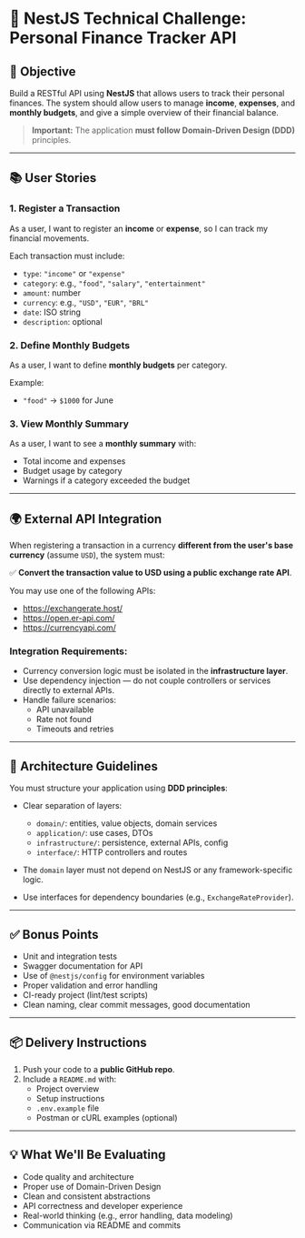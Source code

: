 # 🧪 NestJS Technical Challenge: Personal Finance Tracker API

## 🎯 Objective

Build a RESTful API using **NestJS** that allows users to track their personal finances. The system should allow users to manage **income**, **expenses**, and **monthly budgets**, and give a simple overview of their financial balance.

> **Important:** The application **must follow Domain-Driven Design (DDD)** principles.

---

## 📚 User Stories

### 1. Register a Transaction

As a user, I want to register an **income** or **expense**, so I can track my financial movements.

Each transaction must include:
- `type`: `"income"` or `"expense"`
- `category`: e.g., `"food"`, `"salary"`, `"entertainment"`
- `amount`: number
- `currency`: e.g., `"USD"`, `"EUR"`, `"BRL"`
- `date`: ISO string
- `description`: optional

### 2. Define Monthly Budgets

As a user, I want to define **monthly budgets** per category.

Example:
- `"food"` → `$1000` for June

### 3. View Monthly Summary

As a user, I want to see a **monthly summary** with:
- Total income and expenses
- Budget usage by category
- Warnings if a category exceeded the budget

---

## 🌍 External API Integration

When registering a transaction in a currency **different from the user's base currency** (assume `USD`), the system must:

✅ **Convert the transaction value to USD using a public exchange rate API**.

You may use one of the following APIs:
- https://exchangerate.host/
- https://open.er-api.com/
- https://currencyapi.com/

### Integration Requirements:
- Currency conversion logic must be isolated in the **infrastructure layer**.
- Use dependency injection — do not couple controllers or services directly to external APIs.
- Handle failure scenarios:
  - API unavailable
  - Rate not found
  - Timeouts and retries

---

## 📐 Architecture Guidelines

You must structure your application using **DDD principles**:

- Clear separation of layers:
  - `domain/`: entities, value objects, domain services
  - `application/`: use cases, DTOs
  - `infrastructure/`: persistence, external APIs, config
  - `interface/`: HTTP controllers and routes

- The `domain` layer must not depend on NestJS or any framework-specific logic.
- Use interfaces for dependency boundaries (e.g., `ExchangeRateProvider`).

---

## ✅ Bonus Points

- Unit and integration tests
- Swagger documentation for API
- Use of `@nestjs/config` for environment variables
- Proper validation and error handling
- CI-ready project (lint/test scripts)
- Clean naming, clear commit messages, good documentation

---

## 📦 Delivery Instructions

1. Push your code to a **public GitHub repo**.
2. Include a `README.md` with:
   - Project overview
   - Setup instructions
   - `.env.example` file
   - Postman or cURL examples (optional)

---

## 💡 What We'll Be Evaluating

- Code quality and architecture
- Proper use of Domain-Driven Design
- Clean and consistent abstractions
- API correctness and developer experience
- Real-world thinking (e.g., error handling, data modeling)
- Communication via README and commits
